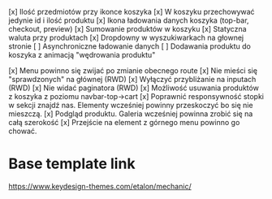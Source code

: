 [x] Ilość przedmiotów przy ikonce koszyka
[x] W koszyku przechowywać jedynie id i ilość produktu
[x] Ikona ładowania danych koszyka (top-bar, checkout, preview)
[x] Sumowanie produktów w koszyku
[x] Statyczna waluta przy produktach
[x] Dropdowny w wyszukiwarkach na głownej stronie
[ ] Asynchroniczne ładowanie danych
[ ] Dodawania produktu do koszyka z animacją "wędrowania produktu"

[x] Menu powinno się zwijać po zmianie obecnego route
[x] Nie mieści się "sprawdzonych" na głównej (RWD)
[x] Wyłączyć przybliżanie na inputach (RWD)
[x] Nie widać paginatora (RWD)
[x] Możliwość usuwania produktów z koszyka z poziomu navbar-top->cart
[x] Poprawnić responsywność stopki w sekcji znajdź nas. Elementy wcześniej powinny przeskoczyć bo się nie mieszczą.
[x] Podgląd produktu. Galeria wcześniej powinna zrobić się na całą szerokość
[x] Przejście na element z górnego menu powinno go chować.

# Base template link
https://www.keydesign-themes.com/etalon/mechanic/
